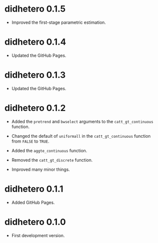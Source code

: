 # didhetero 0.1.5

* Improved the first-stage parametric estimation.

# didhetero 0.1.4

* Updated the GitHub Pages.

# didhetero 0.1.3

* Updated the GitHub Pages.

# didhetero 0.1.2

* Added the `pretrend` and `bwselect` arguments to the `catt_gt_continuous` function.

* Changed the default of `uniformall` in the `catt_gt_continuous` function from `FALSE` to `TRUE`.

* Added the `aggte_continuous` function.

* Removed the `catt_gt_discrete` function.

* Improved many minor things.

# didhetero 0.1.1

* Added GitHub Pages.

# didhetero 0.1.0

* First development version.
